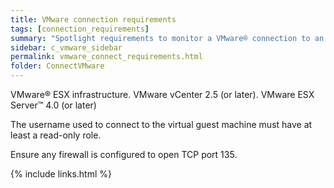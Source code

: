 ```yaml
---
title: VMware connection requirements
tags: [connection_requirements]
summary: "Spotlight requirements to monitor a VMware® connection to an ESX Server™ or VirtualCenter server hosting a Windows server®."
sidebar: c_vmware_sidebar
permalink: vmware_connect_requirements.html
folder: ConnectVMware
---
```



VMware® ESX infrastructure. VMware vCenter 2.5 (or later). VMware ESX Server™ 4.0 (or later)

The username used to connect to the virtual guest machine must have at least a read-only role.

Ensure any firewall is configured to open TCP port 135.


 {% include links.html %}
